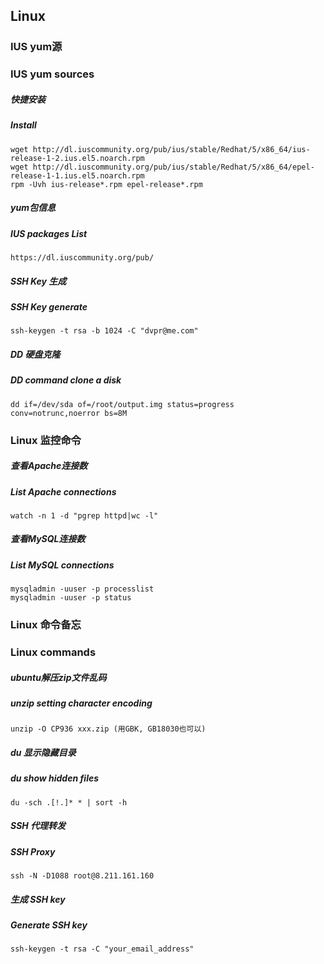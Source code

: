 ## Linux

### IUS yum源
### IUS yum sources

##### 快捷安装
##### Install

```
wget http://dl.iuscommunity.org/pub/ius/stable/Redhat/5/x86_64/ius-release-1-2.ius.el5.noarch.rpm
wget http://dl.iuscommunity.org/pub/ius/stable/Redhat/5/x86_64/epel-release-1-1.ius.el5.noarch.rpm
rpm -Uvh ius-release*.rpm epel-release*.rpm
```

##### yum包信息
##### IUS packages List

```
https://dl.iuscommunity.org/pub/
```

##### SSH Key 生成
##### SSH Key generate
```
ssh-keygen -t rsa -b 1024 -C "dvpr@me.com"
```

##### DD 硬盘克隆
##### DD command clone a disk

```
dd if=/dev/sda of=/root/output.img status=progress conv=notrunc,noerror bs=8M
```

### Linux 监控命令

##### 查看Apache连接数
##### List Apache connections

```
watch -n 1 -d "pgrep httpd|wc -l"
```

##### 查看MySQL连接数
##### List MySQL connections

```
mysqladmin -uuser -p processlist
mysqladmin -uuser -p status
```

### Linux 命令备忘
### Linux commands

##### ubuntu解压zip文件乱码
##### unzip setting character encoding

```
unzip -O CP936 xxx.zip (用GBK, GB18030也可以)
```

##### du 显示隐藏目录
##### du show hidden files

```
du -sch .[!.]* * | sort -h
```

##### SSH 代理转发
##### SSH Proxy

```
ssh -N -D1088 root@8.211.161.160
```

##### 生成 SSH key
##### Generate SSH key

```
ssh-keygen -t rsa -C "your_email_address"
```

